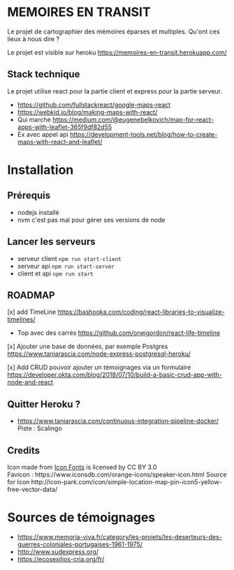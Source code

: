 # MEMOIRES EN TRANSIT


Le projet de cartographier des mémoires éparses et multiples.
Qu'ont ces lieux à nous dire ?

Le projet est visible sur heroku https://memoires-en-transit.herokuapp.com/

## Stack technique

Le projet utilise react pour la partie client et express pour la partie serveur.

- https://github.com/fullstackreact/google-maps-react
- https://webkid.io/blog/making-maps-with-react/
- Qui marche https://medium.com/@eugenebelkovich/map-for-react-apps-with-leaflet-365f9df82d55
- Ex avec appel api https://development-tools.net/blog/how-to-create-maps-with-react-and-leaflet/


# Installation

## Prérequis

- nodejs installé
- nvm c'est pas mal pour gérer ses versions de node

## Lancer les serveurs

- serveur client `npm run start-client`
- serveur api `npm run start-server`
- client et api `npm run start`


## ROADMAP

[x] add TimeLine
https://bashooka.com/coding/react-libraries-to-visualize-timelines/
- Top avec des carrés https://github.com/onejgordon/react-life-timeline

[x] Ajouter une base de données, par exemple Postgres
https://www.taniarascia.com/node-express-postgresql-heroku/

[x] Add CRUD
pouvoir ajouter un témoignages via un formulaire
https://developer.okta.com/blog/2018/07/10/build-a-basic-crud-app-with-node-and-react

## Quitter Heroku ?
- https://www.taniarascia.com/continuous-integration-pipeline-docker/
Piste : Scalingo

## Credits

<div>Icon made from <a href="http://www.onlinewebfonts.com/icon">Icon Fonts</a> is licensed by CC BY 3.0</div>
Favicon : https://www.iconsdb.com/orange-icons/speaker-icon.html
Source for Icon http://icon-park.com/icon/simple-location-map-pin-icon5-yellow-free-vector-data/  


# Sources de témoignages

- https://www.memoria-viva.fr/category/les-projets/les-deserteurs-des-guerres-coloniales-portugaises-1961-1975/
- http://www.sudexpress.org/
- https://ecosexilios-cria.org/fr/
